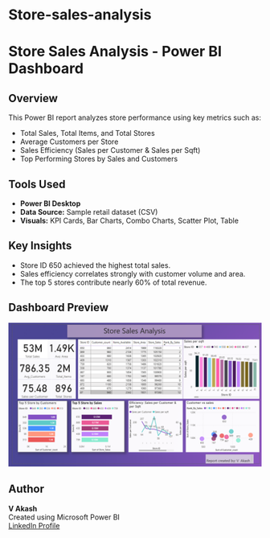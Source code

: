 # Store-sales-analysis
#  Store Sales Analysis - Power BI Dashboard

##  Overview
This Power BI report analyzes store performance using key metrics such as:
- Total Sales, Total Items, and Total Stores
- Average Customers per Store
- Sales Efficiency (Sales per Customer & Sales per Sqft)
- Top Performing Stores by Sales and Customers

##  Tools Used
- **Power BI Desktop**
- **Data Source:** Sample retail dataset (CSV)
- **Visuals:** KPI Cards, Bar Charts, Combo Charts, Scatter Plot, Table

##  Key Insights
- Store ID 650 achieved the highest total sales.
- Sales efficiency correlates strongly with customer volume and area.
- The top 5 stores contribute nearly 60% of total revenue.

##  Dashboard Preview
![Dashboard Overview](image1.png)

##  Author
**V Akash**  
Created using Microsoft Power BI  
[LinkedIn Profile](www.linkedin.com/in/veakash7)
